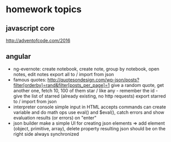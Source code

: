 # homework topics

## javascript core
http://adventofcode.com/2016


## angular
- ng-evernote:
 create notebook, create note, group by notebook, open notes, edit notes
 export all to / import from json
- famous quotes: http://quotesondesign.com/wp-json/posts?filter[orderby]=rand&filter[posts_per_page]=1
 give a random quote, get another one, fetch 10, 100 of them
 star / like any - remember the id - give the list of starred (already existing, no http requests)
 export starred to / import from json
- interpreter console
 simple input in HTML accepts commands
 can create variable and do math ops
 use eval() and $eval(), catch errors and show evaluation results (or errors) on "enter"
- json builder
 make a simple UI for creating json elements => add element (object, primitive, array), delete property
 resulting json should be on the right side always synchronized
